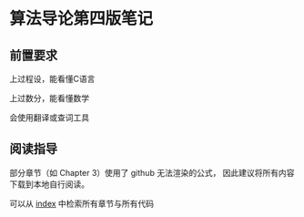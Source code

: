 # 算法导论第四版笔记

## 前置要求
上过程设，能看懂C语言

上过数分，能看懂数学

会使用翻译或查词工具

## 阅读指导
部分章节（如 Chapter 3）使用了 github 无法渲染的公式，
因此建议将所有内容下载到本地自行阅读。

可以从 [index](index.md) 中检索所有章节与所有代码
